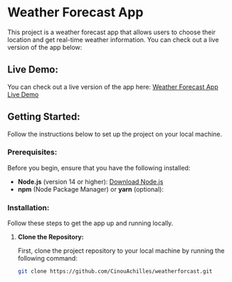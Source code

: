 # Weather Forecast App

This project is a weather forecast app that allows users to choose their location and get real-time weather information. You can check out a live version of the app below:

## Live Demo:
You can check out a live version of the app here: [Weather Forecast App Live Demo](https://weatherforcastme.netlify.app/)

## Getting Started:

Follow the instructions below to set up the project on your local machine.

### Prerequisites:

Before you begin, ensure that you have the following installed:

- **Node.js** (version 14 or higher): [Download Node.js](https://nodejs.org/en)
- **npm** (Node Package Manager) or **yarn** (optional):


### Installation:

Follow these steps to get the app up and running locally.

1. **Clone the Repository:**

   First, clone the project repository to your local machine by running the following command:

   ```bash
   git clone https://github.com/CinouAchilles/weatherforcast.git
